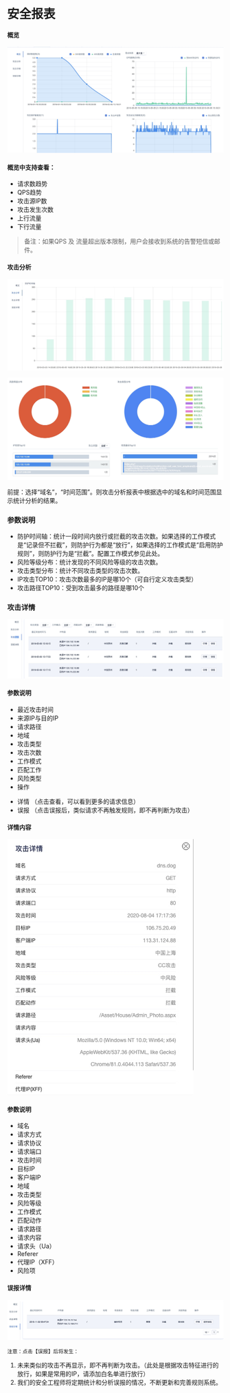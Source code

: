 

# 安全报表

#### 概览
![-](/images/15971369422371.jpg)

#### 概览中支持查看：

  - 请求数趋势
  - QPS趋势
  - 攻击源IP数
  - 攻击发生次数
  - 上行流量
  - 下行流量

> 备注：如果QPS 及 流量超出版本限制，用户会接收到系统的告警短信或邮件。

#### 攻击分析
![](/images/15971369862219.jpg)

![](/images/15971369927363.jpg)


前提：选择“域名”，“时间范围”。则攻击分析报表中根据选中的域名和时间范围显示统计分析的结果。
 
### 参数说明

  - 防护时间轴：统计一段时间内放行或拦截的攻击次数。如果选择的工作模式是“记录但不拦截”，则防护行为都是“放行”，如果选择的工作模式是“启用防护规则”，则防护行为是“拦截”。配置工作模式参见此处。
  - 风险等级分布：统计发现的不同风险等级的攻击次数。
  - 攻击类型分布：统计不同攻击类型的攻击次数。
  - IP攻击TOP10：攻击次数最多的IP是哪10个（可自行定义攻击类型）
  - 攻击路径TOP10：受到攻击最多的路径是哪10个

### 攻击详情
![](/images/15971370413247.jpg)

#### 参数说明

  - 最近攻击时间
  - 来源IP与目的IP
  - 请求路径
  - 地域
  - 攻击类型
  - 攻击次数
  - 工作模式
  - 匹配工作
  - 风险类型
  - 操作 
    
   * 详情 （点击查看，可以看到更多的请求信息）
   * 误报 （点击误报后，类似请求不再触发规则，即不再判断为攻击）
  
#### 详情内容
![](/images/15971372278724.jpg)

#### 参数说明
* 域名
* 请求方式
* 请求协议
* 请求端口
* 攻击时间
* 目标IP
* 客户端IP
* 地域
* 攻击类型
* 风险等级
* 工作模式
* 匹配动作
* 请求路径
* 请求内容
* 请求头（Ua）
* Referer 
* 代理IP（XFF）
* 风险项

#### 误报详情
![](/images/15971372523903.jpg)

`注意：点击【误报】后将发生：`

1. 未来类似的攻击不再显示，即不再判断为攻击。（此处是根据攻击特征进行的放行，如果是常用的IP，请添加白名单进行放行）
2. 我们的安全工程师将定期统计和分析误报的情况，不断更新和完善规则系统。


